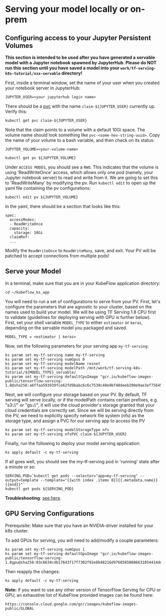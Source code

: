 # Serving your model locally or on-prem

## Configuring access to your Jupyter Persistent Volumes

**This section is intended to be used after you have generated a servable model
with a Jupyter notebook spawned by JupyterHub.
Please do NOT run this section until you have saved a model into your
`work/tf-serving-k8s-tutorial/xxx-servable` directory!**

First, inside a terminal window, set the name of your user when you created your
notebook server in JupyterHub:

```
JUPYTER_USER=<your jupyterhub login name>
```

There should be a [pvc](https://kubernetes.io/docs/concepts/storage/persistent-volumes/#persistentvolumeclaims)
with the name `claim-${JUPYTER_USER}` currently up. Verify this:

```
kubectl get pvc claim-${JUPYTER_USER}
```

Note that the claim points to a volume with a default 10Gi space. The volume
name should look something like `pvc-<some-hex-string-uuid>`. Copy the name
of your volume to a bash variable, and then check on its status:

```
JUPYTER_VOLUME=<your-volume-name>
```

```
kubectl get pv ${JUPYTER_VOLUME}
```

Under `ACCESS MODES`, you should see a `RWO`. This indicates that the volume
is using 'ReadWriteOnce' access, which allows only one pod (namely, your
Jupyter notebook server) to read and write from it. We are going to set this to
'ReadWriteMany' by modifying the pv. Run `kubectl edit` to open up the yaml
file containing the pv configurations:

```
kubectl edit pv ${JUPYTER_VOLUME}
```

In the yaml, there should be a section that looks like this:

```
spec:
  accessModes:
  - ReadWriteOnce
  capacity:
    storage: 10Gi
  claimRef:
  ...
```

Modify the `ReadWriteOnce` to `ReadWriteMany`, save, and exit. Your PV will be
patched to accept connections from multiple pods!

## Serve your Model

In a terminal, make sure that you are in your KubeFlow application directory:

```
cd ~/kubeflow_ks_app
```

You will need to run a set of configurations to serve from your PV. First,
let's configure the parameters that are agnostic to your cluster, based on the
names used to build your model. We will be using TF Serving 1.8 CPU first to
validate (guidelines for deploying serving with GPU is further below). First,
set your shell variable `MODEL_TYPE` to either `estimator` or `keras`, depending
on the servable model you packaged and saved.

```
MODEL_TYPE = <estimator | keras>
```

Now, set the following parameters for your serving app `my-tf-serving`:
```
ks param set my-tf-serving name my-tf-serving
ks param set my-tf-serving numGpus 0
ks param set my-tf-serving modelName resnet
ks param set my-tf-serving modelPath /mnt/work/tf-serving-k8s-tutorial/${MODEL_TYPE}_servable/
ks param set my-tf-serving defaultCpuImage "gcr.io/kubeflow-images-public/tensorflow-serving-1.8@sha256:a6ffaa593939fce62fd9babc6c6c7539c40e9bf48deeb290e9ae3ef756453336"
```

Next, we will configure your storage based on your PV. By default, TF serving
will serve locally, or if the modelPath contains certain prefixes, e.g. "s3://"
or "gs://", it will use the cloud provider's storage granted that your cloud
credentials are correctly set. Since we will be serving directly from the PV,
we need to explicitly specify network file system (nfs) as the storage type,
and assign a PVC for our serving app to access the PV
```
ks param set my-tf-serving modelStorageType nfs
ks param set my-tf-serving nfsPVC claim-${JUPYTER_USER}
```

Finally, run the following to deploy your model serving application:
```
ks apply default -c my-tf-serving
```

If all goes well, you should see the my-tf-serving pod in 'running' state after
a minute or so:

```
SERVING_POD=`kubectl get pods --selector="app=my-tf-serving" --output=template --template="{{with index .items 0}}{{.metadata.name}}{{end}}"`
kubectl get pods ${SERVING_POD}
```

**Troubleshooting**: [see here](TROUBLESHOOTING.md#tensorflow-serving).

## GPU Serving Configurations

Prerequisite: Make sure that you have an NVIDIA-driver installed for your
k8s cluster.

To add GPUs for serving, you will need to add/modify a couple parameters:

```
ks param set my-tf-serving numGpus 1
ks param set my-tf-serving defaultGpuImage "gcr.io/kubeflow-images-public/tensorflow-serving-1.8gpu@sha256:03c6634cdb17643f17f7302f92e8b48216d97685850086631054414de89a4246"
```

Then reapply the changes:

```
ks apply default -c my-tf-serving
```

**Note:** if you want to use any other version of TensorFlow Serving for CPU or
GPU, an exhaustive list of KubeFlow provided images can be found here:

```
https://console.cloud.google.com/gcr/images/kubeflow-images-public/GLOBAL
```
